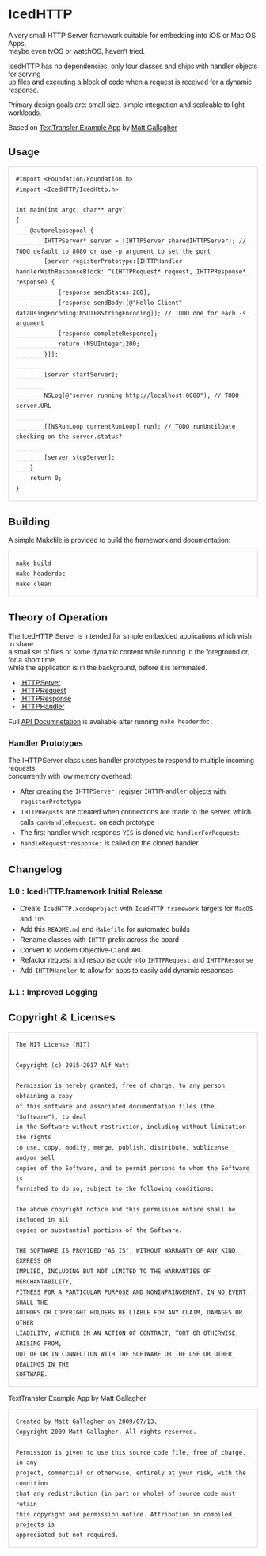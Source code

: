 # IcedHTTP

A very small HTTP Server framework suitable for embedding into iOS or Mac OS Apps,<br>
maybe even tvOS or watchOS, haven't tried.

IcedHTTP has no dependencies, only four classes and ships with handler objects for serving<br>
up files and executing a block of code when a request is received for a dynamic response.

Primary design goals are: small size, simple integration and scaleable to light workloads.

Based on [TextTransfer Example App](http://www.cocoawithlove.com/2009/07/simple-extensible-http-server-in-cocoa.html)
by [Matt Gallagher](http://www.cocoawithlove.com)

## Usage

    #import <Foundation/Foundation.h>
    #import <IcedHTTP/IcedHttp.h>

    int main(int argc, char** argv)
    {
        @autoreleasepool {
            IHTTPServer* server = [IHTTPServer sharedIHTTPServer]; // TODO default to 8080 or use -p argument to set the port
            [server registerPrototype:[IHTTPHandler handlerWithResponseBlock: ^(IHTTPRequest* request, IHTTPResponse* response) {
                [response sendStatus:200];
                [response sendBody:[@"Hello Client" dataUsingEncoding:NSUTF8StringEncoding]]; // TODO one for each -s argument
                [response completeResponse];
                return (NSUInteger)200;
            }]];
            
            [server startServer];
            
            NSLog(@"server running http://localhost:8080"); // TODO server.URL
            
            [[NSRunLoop currentRunLoop] run]; // TODO runUntilDate checking on the server.status?
            
            [server stopServer];
        }
        return 0;
    }

## Building

A simple Makefile is provided to build the framework and documentation:

    make build
    make headerdoc
    make clean

## Theory of Operation

The IcedHTTP Server is intended for simple embedded applications which wish to share<br>
a small set of files or some dynamic content while running in the foreground or, for a short time,<br>
while the application is in the background, before it is terminated.

- [IHTTPServer](IHTTPServer_h/Classes/IHTTPServer/index.html)
- [IHTTPRequest](IHTTPRequest_h/Classes/IHTTPRequest/index.html)
- [IHTTPResponse](IHTTPResponse_h/Classes/IHTTPResponse/index.html)
- [IHTTPHandler](IHTTPHandler_h/Classes/IHTTPHandler/index.html)

Full [API Documnetation](masterTOC.html) is avaliable after running `make headerdoc`.

### Handler Prototypes

The IHTTPServer class uses handler prototypes to respond to multiple incoming requests<br>
concurrently with low memory overhead:

- After creating the `IHTTPServer`, register `IHTTPHandler` objects with `registerPrototype`
- `IHTTPRequsts` are created when connections are made to the server, which calls `canHandleRequest:` on each prototype
- The first handler which responds `YES` is cloned via `handlerForRequest:`
- `handleRequest:response:` is called on the cloned handler 

## Changelog

### 1.0 : IcedHTTP.framework Initial Release

- Create `IcedHTTP.xcodeproject` with `IcedHTTP.framework` targets for `MacOS` and `iOS`
- Add this `README.md` and `Makefile` for automated builds 
- Rename classes with `IHTTP` prefix across the board
- Convert to Modern Objective-C and `ARC`
- Refactor request and response code into `IHTTPRequest` and `IHTTPResponse`
- Add `IHTTPHandler` to allow for apps to easily add dynamic responses

### 1.1 : Improved Logging

## Copyright & Licenses

    The MIT License (MIT)

    Copyright (c) 2015-2017 Alf Watt

    Permission is hereby granted, free of charge, to any person obtaining a copy
    of this software and associated documentation files (the "Software"), to deal
    in the Software without restriction, including without limitation the rights
    to use, copy, modify, merge, publish, distribute, sublicense, and/or sell
    copies of the Software, and to permit persons to whom the Software is
    furnished to do so, subject to the following conditions:

    The above copyright notice and this permission notice shall be included in all
    copies or substantial portions of the Software.

    THE SOFTWARE IS PROVIDED "AS IS", WITHOUT WARRANTY OF ANY KIND, EXPRESS OR
    IMPLIED, INCLUDING BUT NOT LIMITED TO THE WARRANTIES OF MERCHANTABILITY,
    FITNESS FOR A PARTICULAR PURPOSE AND NONINFRINGEMENT. IN NO EVENT SHALL THE
    AUTHORS OR COPYRIGHT HOLDERS BE LIABLE FOR ANY CLAIM, DAMAGES OR OTHER
    LIABILITY, WHETHER IN AN ACTION OF CONTRACT, TORT OR OTHERWISE, ARISING FROM,
    OUT OF OR IN CONNECTION WITH THE SOFTWARE OR THE USE OR OTHER DEALINGS IN THE
    SOFTWARE.

TextTransfer Example App by Matt Gallagher

    Created by Matt Gallagher on 2009/07/13.
    Copyright 2009 Matt Gallagher. All rights reserved.
    
    Permission is given to use this source code file, free of charge, in any
    project, commercial or otherwise, entirely at your risk, with the condition
    that any redistribution (in part or whole) of source code must retain
    this copyright and permission notice. Attribution in compiled projects is
    appreciated but not required.

<span style="visibility: hidden !important; text-color: white;"><style type="text/css">
body { font-family: helvetica, helvetica-neue, san-serif; padding: 2em; }
pre { border: 1px solid lightgray; padding: 1em; }
code { border-bottom: 1px dashed lightgray; padding: .1em; line-height: 1.75em; }
a { color: #111; }
</style></span>
